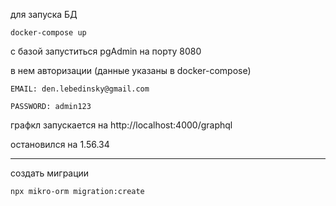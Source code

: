для запуска БД 

```docker-compose up```

с базой запуститься pgAdmin на порту 8080

в нем авторизации (данные указаны в docker-compose)

```EMAIL: den.lebedinsky@gmail.com```

```PASSWORD: admin123```

графкл запускается на 
http://localhost:4000/graphql



остановился на 1.56.34



____________
создать миграции 

```npx mikro-orm migration:create```